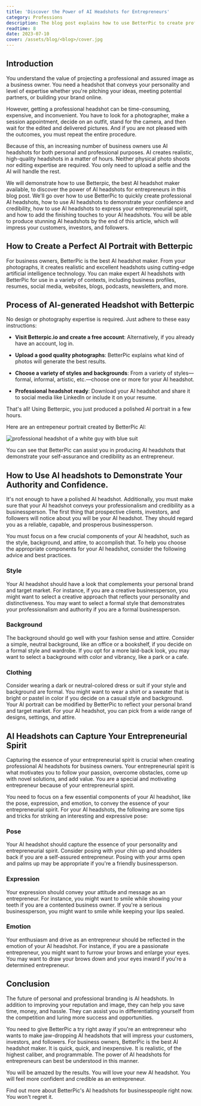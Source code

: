 ```yaml
---
title: 'Discover the Power of AI Headshots for Entrepreneurs'
category: Professions
description: The blog post explains how to use BetterPic to create professional AI headshots in minutes, how to showcase confidence and credibility with AI headshots, how to capture the essence of entrepreneurial spirit with AI headshots, and how to add the final touch to AI headshots. 
readtime: 8
date: 2023-07-10
cover: /assets/blog/<blog>/cover.jpg
---
```

## Introduction
You understand the value of projecting a professional and assured image as a business owner. You need a headshot that conveys your personality and level of expertise whether you're pitching your ideas, meeting potential partners, or building your brand online.

However, getting a professional headshot can be time-consuming, expensive, and inconvenient. You have to look for a photographer, make a session appointment, decide on an outfit, stand for the camera, and then wait for the edited and delivered pictures. And if you are not pleased with the outcomes, you must repeat the entire procedure.

Because of this, an increasing number of business owners use AI headshots for both personal and professional purposes. AI creates realistic, high-quality headshots in a matter of hours. Neither physical photo shoots nor editing expertise are required. You only need to upload a selfie and the AI will handle the rest.

We will demonstrate how to use Betterpic, the best AI headshot maker available, to discover the power of AI headshots for entrepreneurs in this blog post. We'll go over how to use BetterPic to quickly create professional AI headshots, how to use AI headshots to demonstrate your confidence and credibility, how to use AI headshots to express your entrepreneurial spirit, and how to add the finishing touches to your AI headshots. You will be able to produce stunning AI headshots by the end of this article, which will impress your customers, investors, and followers.

## How to Create a Perfect AI Portrait with Betterpic
For business owners, BetterPic is the best AI headshot maker. From your photographs, it creates realistic and excellent headshots using cutting-edge artificial intelligence technology. You can make expert AI headshots with BetterPic for use in a variety of contexts, including business profiles, resumes, social media, websites, blogs, podcasts, newsletters, and more.

## Process of AI-generated Headshot with Betterpic
No design or photography expertise is required. Just adhere to these easy instructions:

- **Visit Betterpic.io and create a free account**: Alternatively, if you already have an account, log in.


- **Upload a good quality photographs**: BetterPic explains what kind of photos will generate the best results.


- **Choose a variety of styles and backgrounds**: From a variety of styles—formal, informal, artistic, etc.—choose one or more for your AI headshot.


- **Professional headshot ready**: Download your AI headshot and share it to social media like LinkedIn or include it on your resume.

That's all! Using Betterpic, you just produced a polished AI portrait in a few hours.

Here are an entrepeneur portrait created by BetterPic AI:

![professional headshot of a white guy with blue suit](https://www.betterpic.io/_vercel/image?url=/assets/blog/media/model-examples-1/betterpic-generated-headshot-11.jpg&w=768&q=70)

You can see that BetterPic can assist you in producing AI headshots that demonstrate your self-assurance and credibility as an entrepreneur.

## How to Use AI headshots to Demonstrate Your Authority and Confidence.
It's not enough to have a polished AI headshot. Additionally, you must make sure that your AI headshot conveys your professionalism and credibility as a businessperson. The first thing that prospective clients, investors, and followers will notice about you will be your AI headshot. They should regard you as a reliable, capable, and prosperous businessperson.

You must focus on a few crucial components of your AI headshot, such as the style, background, and attire, to accomplish that. To help you choose the appropriate components for your AI headshot, consider the following advice and best practices.

### Style
Your AI headshot should have a look that complements your personal brand and target market. For instance, if you are a creative businessperson, you might want to select a creative approach that reflects your personality and distinctiveness. You may want to select a formal style that demonstrates your professionalism and authority if you are a formal businessperson.

### Background
The background should go well with your fashion sense and attire.
Consider a simple, neutral background, like an office or a bookshelf, if you decide on a formal style and wardrobe. If you opt for a more laid-back look, you may want to select a background with color and vibrancy, like a park or a cafe.

### Clothing
Consider wearing a dark or neutral-colored dress or suit if your style and background are formal. You might want to wear a shirt or a sweater that is bright or pastel in color if you decide on a casual style and background.
Your AI portrait can be modified by BetterPic to reflect your personal brand and target market. For your AI headshot, you can pick from a wide range of designs, settings, and attire.

## AI Headshots can Capture Your Entrepreneurial Spirit
Capturing the essence of your entrepreneurial spirit is crucial when creating professional AI headshots for business owners. Your entrepreneurial spirit is what motivates you to follow your passion, overcome obstacles, come up with novel solutions, and add value.
You are a special and motivating entrepreneur because of your entrepreneurial spirit.

You need to focus on a few essential components of your AI headshot, like the pose, expression, and emotion, to convey the essence of your entrepreneurial spirit. For your AI headshots, the following are some tips and tricks for striking an interesting and expressive pose:

### Pose
Your AI headshot should capture the essence of your personality and entrepreneurial spirit. Consider posing with your chin up and shoulders back if you are a self-assured entrepreneur. Posing with your arms open and palms up may be appropriate if you're a friendly businessperson.

### Expression
Your expression should convey your attitude and message as an entrepreneur. For instance, you might want to smile while showing your teeth if you are a contented business owner.
If you're a serious businessperson, you might want to smile while keeping your lips sealed.

### Emotion
Your enthusiasm and drive as an entrepreneur should be reflected in the emotion of your AI headshot.
For instance, if you are a passionate entrepreneur, you might want to furrow your brows and enlarge your eyes. You may want to draw your brows down and your eyes inward if you're a determined entrepreneur.

## Conclusion
The future of personal and professional branding is AI headshots. In addition to improving your reputation and image, they can help you save time, money, and hassle. They can assist you in differentiating yourself from the competition and luring more success and opportunities.

You need to give BetterPic a try right away if you're an entrepreneur who wants to make jaw-dropping AI headshots that will impress your customers, investors, and followers. For business owners, BetterPic is the best AI headshot maker. It is quick, quick, and inexpensive. It is realistic, of the highest caliber, and programmable. The power of AI headshots for entrepreneurs can best be understood in this manner.

You will be amazed by the results. You will love your new AI headshot. You will feel more confident and credible as an entrepreneur.

Find out more about BetterPic's AI headshots for businesspeople right now. You won't regret it.

